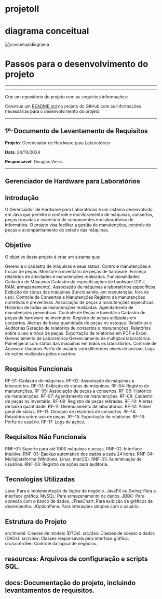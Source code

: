 # projetoII


# diagrama conceitual 


![conceitualdiagrama](https://github.com/user-attachments/assets/660b8f12-a5df-4b02-8baa-8b5bb02b4102)

# Passos para o desenvolvimento do projeto

---



---

Crie um repositório do projeto com as seguintes informações:

Construa um [README.md](http://README.md) no projeto do GitHub com as informações necessárias para o desenvolvimento do projeto:

---

## **1º-Documento de Levantamento de Requisitos**

**Projeto**: Gerenciador de Hardware para Laboratórios

**Data**: 24/10/2024

**Responsável**: Douglas Vieira

---

## Gerenciador de Hardware para Laboratórios

## Introdução
O Gerenciador de Hardware para Laboratórios é um sistema desenvolvido em Java que permite o controle e monitoramento de máquinas, consertos, peças trocadas e inventário de componentes em laboratórios de informática. O projeto visa facilitar a gestão de manutenções, controle de peças e acompanhamento do estado das máquinas.

## Objetivo
O objetivo deste projeto é criar um sistema que:

Gerencie o cadastro de máquinas e seus status.
Controle manutenções e trocas de peças.
Monitore o inventário de peças de hardware.
Forneça relatórios de atividades e manutenções realizadas.
Funcionalidades
Cadastro de Máquinas
Cadastro de especificações de hardware (CPU, RAM, armazenamento).
Associação de máquinas a laboratórios específicos.
Exibição do status das máquinas (funcionando, em manutenção, fora de uso).
Controle de Consertos e Manutenções
Registro de manutenções corretivas e preventivas.
Associação de peças a manutenções específicas.
Histórico de todas as manutenções realizadas.
Agendamento de manutenções preventivas.
Controle de Peças e Inventário
Cadastro de peças de hardware no inventário.
Registro de peças utilizadas em consertos.
Alertas de baixa quantidade de peças no estoque.
Relatórios e Auditorias
Geração de relatórios de consertos e manutenções.
Relatórios sobre o uso e troca de peças.
Exportação de relatórios em PDF e Excel.
Gerenciamento de Laboratórios
Gerenciamento de múltiplos laboratórios.
Painel geral com status das máquinas em todos os laboratórios.
Controle de Acesso e Usuários
Perfis de usuário com diferentes níveis de acesso.
Logs de ações realizadas pelos usuários.
## Requisitos Funcionais
RF-01: Cadastro de máquinas.
RF-02: Associação de máquinas a laboratórios.
RF-03: Exibição de status de máquinas.
RF-04: Registro de manutenções.
RF-05: Associação de peças a consertos.
RF-06: Histórico de manutenções.
RF-07: Agendamento de manutenções.
RF-08: Cadastro de peças no inventário.
RF-09: Registro de peças retiradas.
RF-10: Alertas de baixa quantidade.
RF-11: Gerenciamento de laboratórios.
RF-12: Painel geral de status.
RF-13: Geração de relatórios de consertos.
RF-14: Relatórios sobre uso de peças.
RF-15: Exportação de relatórios.
RF-16: Perfis de usuário.
RF-17: Logs de ações.
## Requisitos Não Funcionais
RNF-01: Suporte para até 1000 máquinas e peças.
RNF-02: Interface intuitiva.
RNF-03: Backup automático dos dados a cada 24 horas.
RNF-04: Multiplataforma (Windows, Linux, macOS).
RNF-05: Autenticação de usuários.
RNF-06: Registro de ações para auditoria.
## Tecnologias Utilizadas
Java: Para a implementação da lógica de negócio.
JavaFX ou Swing: Para a interface gráfica.
MySQL: Para armazenamento de dados.
JDBC: Para conexão com o banco de dados.
JFreeChart: Para exibição de gráficos de desempenho.
JOptionPane: Para interações simples com o usuário.
## Estrutura do Projeto
src/model: Classes de modelo (DTOs).
src/dao: Classes de acesso a dados (DAOs).
src/view: Classes responsáveis pela interface gráfica.
src/controller: Controle da lógica de negócios.
## resources: Arquivos de configuração e scripts SQL.
## docs: Documentação do projeto, incluindo levantamentos de requisitos.
